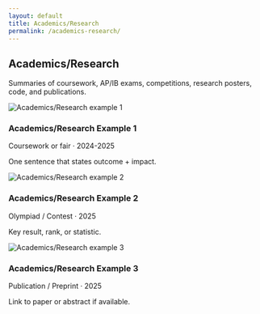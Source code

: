 ```yaml
---
layout: default
title: Academics/Research
permalink: /academics-research/
---
```


<section class="section">
  <h2>Academics/Research</h2>
  <p>Summaries of coursework, AP/IB exams, competitions, research posters, code, and publications.</p>

  <div class="card-grid">
    <!-- Duplicate cards as needed; replace images and text -->
    <article class="card">
      <img src="{ '/assets/img/sample-academics.jpg' | relative_url }" alt="Academics/Research example 1">
      <div class="content">
        <h3>Academics/Research Example 1</h3>
        <div class="meta">Coursework or fair · 2024-2025</div>
        <p>One sentence that states outcome + impact.</p>
      </div>
    </article>
    <article class="card">
      <img src="{ '/assets/img/sample-academics-2.jpg' | relative_url }" alt="Academics/Research example 2">
      <div class="content">
        <h3>Academics/Research Example 2</h3>
        <div class="meta">Olympiad / Contest · 2025</div>
        <p>Key result, rank, or statistic.</p>
      </div>
    </article>
    <article class="card">
      <img src="{ '/assets/img/sample-academics-3.jpg' | relative_url }" alt="Academics/Research example 3">
      <div class="content">
        <h3>Academics/Research Example 3</h3>
        <div class="meta">Publication / Preprint · 2025</div>
        <p>Link to paper or abstract if available.</p>
      </div>
    </article>
  </div>
</section>